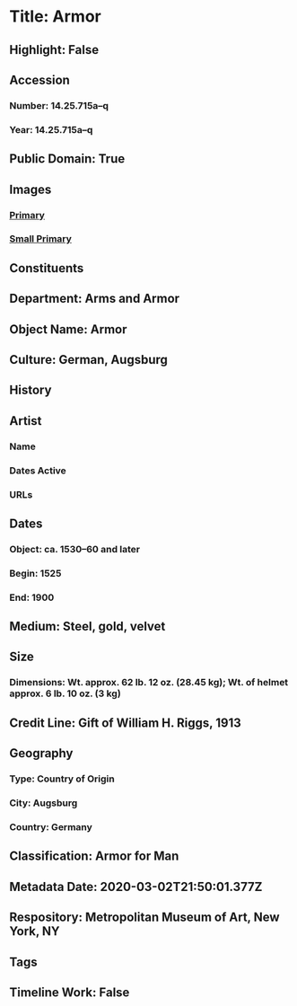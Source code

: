# Title: Armor
## Highlight: False
## Accession
### Number: 14.25.715a–q
### Year: 14.25.715a–q
## Public Domain: True
## Images
### [Primary](https://images.metmuseum.org/CRDImages/aa/original/25158.jpg)
### [Small Primary](https://images.metmuseum.org/CRDImages/aa/web-large/25158.jpg)
## Constituents
## Department: Arms and Armor
## Object Name: Armor
## Culture: German, Augsburg
## History
## Artist
### Name
### Dates Active
### URLs
## Dates
### Object: ca. 1530–60 and later
### Begin: 1525
### End: 1900
## Medium: Steel, gold, velvet
## Size
### Dimensions: Wt. approx. 62 lb. 12 oz. (28.45 kg); Wt. of helmet approx. 6 lb. 10 oz. (3 kg)
## Credit Line: Gift of William H. Riggs, 1913
## Geography
### Type: Country of Origin
### City: Augsburg
### Country: Germany
## Classification: Armor for Man
## Metadata Date: 2020-03-02T21:50:01.377Z
## Respository: Metropolitan Museum of Art, New York, NY
## Tags
## Timeline Work: False